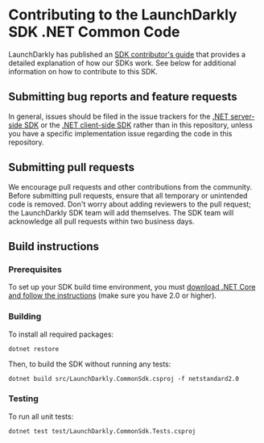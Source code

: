 # Contributing to the LaunchDarkly SDK .NET Common Code

LaunchDarkly has published an [SDK contributor's guide](https://docs.launchdarkly.com/sdk/concepts/contributors-guide) that provides a detailed explanation of how our SDKs work. See below for additional information on how to contribute to this SDK.

## Submitting bug reports and feature requests

In general, issues should be filed in the issue trackers for the [.NET server-side SDK](https://github.com/launchdarkly/dotnet-server-sdk/issues) or the [.NET client-side SDK](https://github.com/launchdarkly/dotnet-client-sdk/issues) rather than in this repository, unless you have a specific implementation issue regarding the code in this repository.

## Submitting pull requests

We encourage pull requests and other contributions from the community. Before submitting pull requests, ensure that all temporary or unintended code is removed. Don't worry about adding reviewers to the pull request; the LaunchDarkly SDK team will add themselves. The SDK team will acknowledge all pull requests within two business days.

## Build instructions

### Prerequisites

To set up your SDK build time environment, you must [download .NET Core and follow the instructions](https://dotnet.microsoft.com/download) (make sure you have 2.0 or higher).

### Building

To install all required packages:

```
dotnet restore
```

Then, to build the SDK without running any tests:

```
dotnet build src/LaunchDarkly.CommonSdk.csproj -f netstandard2.0
```

### Testing

To run all unit tests:

```
dotnet test test/LaunchDarkly.CommonSdk.Tests.csproj
```

